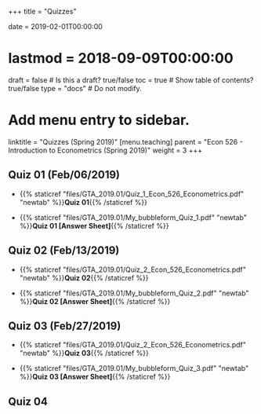 +++
title = "Quizzes"

date = 2019-02-01T00:00:00
# lastmod = 2018-09-09T00:00:00

draft = false  # Is this a draft? true/false
toc = true  # Show table of contents? true/false
type = "docs"  # Do not modify.

# Add menu entry to sidebar.
linktitle = "Quizzes (Spring 2019)"
[menu.teaching]
  parent = "Econ 526 - Introduction to Econometrics (Spring 2019)"
  weight = 3
+++

## Quiz 01 (Feb/06/2019)

* {{% staticref "files/GTA_2019.01/Quiz_1_Econ_526_Econometrics.pdf" "newtab" %}}**Quiz 01**{{% /staticref %}}

* {{% staticref "files/GTA_2019.01/My_bubbleform_Quiz_1.pdf" "newtab" %}}**Quiz 01 [Answer Sheet]**{{% /staticref %}}

## Quiz 02 (Feb/13/2019)

* {{% staticref "files/GTA_2019.01/Quiz_2_Econ_526_Econometrics.pdf" "newtab" %}}**Quiz 02**{{% /staticref %}}

* {{% staticref "files/GTA_2019.01/My_bubbleform_Quiz_2.pdf" "newtab" %}}**Quiz 02 [Answer Sheet]**{{% /staticref %}}

## Quiz 03 (Feb/27/2019)

* {{% staticref "files/GTA_2019.01/Quiz_2_Econ_526_Econometrics.pdf" "newtab" %}}**Quiz 03**{{% /staticref %}}

* {{% staticref "files/GTA_2019.01/My_bubbleform_Quiz_3.pdf" "newtab" %}}**Quiz 03 [Answer Sheet]**{{% /staticref %}}

## Quiz 04
